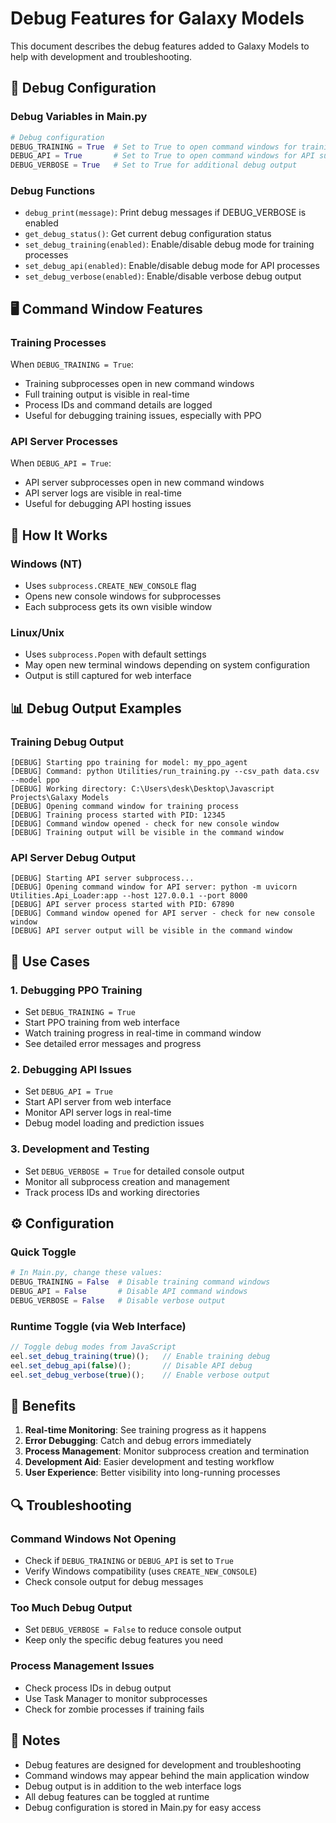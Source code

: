 # Debug Features for Galaxy Models

This document describes the debug features added to Galaxy Models to help with development and troubleshooting.

## 🐛 Debug Configuration

### Debug Variables in Main.py

```python
# Debug configuration
DEBUG_TRAINING = True  # Set to True to open command windows for training subprocesses
DEBUG_API = True       # Set to True to open command windows for API subprocesses
DEBUG_VERBOSE = True   # Set to True for additional debug output
```

### Debug Functions

- `debug_print(message)`: Print debug messages if DEBUG_VERBOSE is enabled
- `get_debug_status()`: Get current debug configuration status
- `set_debug_training(enabled)`: Enable/disable debug mode for training processes
- `set_debug_api(enabled)`: Enable/disable debug mode for API processes
- `set_debug_verbose(enabled)`: Enable/disable verbose debug output

## 🖥️ Command Window Features

### Training Processes

When `DEBUG_TRAINING = True`:
- Training subprocesses open in new command windows
- Full training output is visible in real-time
- Process IDs and command details are logged
- Useful for debugging training issues, especially with PPO

### API Server Processes

When `DEBUG_API = True`:
- API server subprocesses open in new command windows
- API server logs are visible in real-time
- Useful for debugging API hosting issues

## 🔧 How It Works

### Windows (NT)
- Uses `subprocess.CREATE_NEW_CONSOLE` flag
- Opens new console windows for subprocesses
- Each subprocess gets its own visible window

### Linux/Unix
- Uses `subprocess.Popen` with default settings
- May open new terminal windows depending on system configuration
- Output is still captured for web interface

## 📊 Debug Output Examples

### Training Debug Output
```
[DEBUG] Starting ppo training for model: my_ppo_agent
[DEBUG] Command: python Utilities/run_training.py --csv_path data.csv --model ppo
[DEBUG] Working directory: C:\Users\desk\Desktop\Javascript Projects\Galaxy Models
[DEBUG] Opening command window for training process
[DEBUG] Training process started with PID: 12345
[DEBUG] Command window opened - check for new console window
[DEBUG] Training output will be visible in the command window
```

### API Server Debug Output
```
[DEBUG] Starting API server subprocess...
[DEBUG] Opening command window for API server: python -m uvicorn Utilities.Api_Loader:app --host 127.0.0.1 --port 8000
[DEBUG] API server process started with PID: 67890
[DEBUG] Command window opened for API server - check for new console window
[DEBUG] API server output will be visible in the command window
```

## 🎯 Use Cases

### 1. Debugging PPO Training
- Set `DEBUG_TRAINING = True`
- Start PPO training from web interface
- Watch training progress in real-time in command window
- See detailed error messages and progress

### 2. Debugging API Issues
- Set `DEBUG_API = True`
- Start API server from web interface
- Monitor API server logs in real-time
- Debug model loading and prediction issues

### 3. Development and Testing
- Set `DEBUG_VERBOSE = True` for detailed console output
- Monitor all subprocess creation and management
- Track process IDs and working directories

## ⚙️ Configuration

### Quick Toggle
```python
# In Main.py, change these values:
DEBUG_TRAINING = False  # Disable training command windows
DEBUG_API = False       # Disable API command windows
DEBUG_VERBOSE = False   # Disable verbose output
```

### Runtime Toggle (via Web Interface)
```javascript
// Toggle debug modes from JavaScript
eel.set_debug_training(true)();   // Enable training debug
eel.set_debug_api(false)();       // Disable API debug
eel.set_debug_verbose(true)();    // Enable verbose output
```

## 🚀 Benefits

1. **Real-time Monitoring**: See training progress as it happens
2. **Error Debugging**: Catch and debug errors immediately
3. **Process Management**: Monitor subprocess creation and termination
4. **Development Aid**: Easier development and testing workflow
5. **User Experience**: Better visibility into long-running processes

## 🔍 Troubleshooting

### Command Windows Not Opening
- Check if `DEBUG_TRAINING` or `DEBUG_API` is set to `True`
- Verify Windows compatibility (uses `CREATE_NEW_CONSOLE`)
- Check console output for debug messages

### Too Much Debug Output
- Set `DEBUG_VERBOSE = False` to reduce console output
- Keep only the specific debug features you need

### Process Management Issues
- Check process IDs in debug output
- Use Task Manager to monitor subprocesses
- Check for zombie processes if training fails

## 📝 Notes

- Debug features are designed for development and troubleshooting
- Command windows may appear behind the main application window
- Debug output is in addition to the web interface logs
- All debug features can be toggled at runtime
- Debug configuration is stored in Main.py for easy access